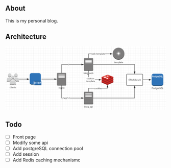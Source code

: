 ## About

This is my personal blog.

## Architecture

![img](imges/architecture.png)

## Todo

- [ ] Front page
- [ ] Modify some api
- [ ] Add postgreSQL connection pool
- [ ] Add session
- [ ] Add Redis caching mechanismc
